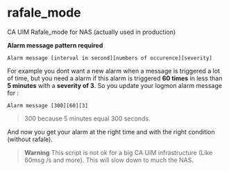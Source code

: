 # rafale_mode
CA UIM Rafale_mode for NAS (actually used in production)

**Alarm message pattern required**

```
Alarm message [interval in second][numbers of occurence][severity]
```

For example you dont want a new alarm when a message is triggered a lot of time, but you need a alarm if this alarm is triggered **60 times** in less than **5 minutes** with a **severity of 3**. So you update your logmon alarm message for : 

```
Alarm message [300][60][3]
``` 

> 300 because 5 minutes equal 300 seconds.

And now you get your alarm at the right time and with the right condition (without rafale).

> **Warning** This script is not ok for a big CA UIM infrastructure (Like 60msg /s and more). This will slow down to much the NAS.
